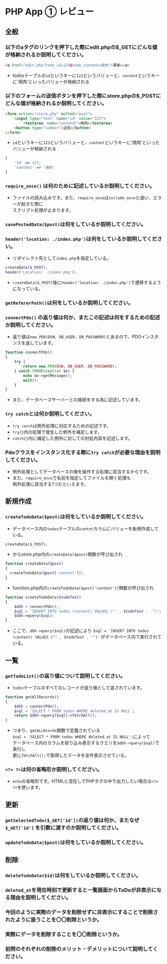 # PHP App ① レビュー

## 全般

### 以下のaタグのリンクを押下した際にedit.phpの$_GETにどんな値が格納されるか説明してください。

```html
<a href="edit.php?todo_id=123&todo_content=焼肉">更新</a>
```

* todosテーブルの`id`というキーに`123`というバリューと、`content`というキーに'焼肉'といったバリューが格納される

### 以下のフォームの送信ボタンを押下した際にstore.phpの$_POSTにどんな値が格納されるか説明してください。

```html
<form action="store.php" method="post">
    <input type="text" name="id" value="123">
		<textarea　name="content">焼肉</textarea>
    <button type="submit">送信</button>
</form>
```

* `id`というキーに`123`というバリューと、`content`というキーに'焼肉'といったバリューが格納される
```php
[
    'id' => 123,
    'content' => '焼肉'
]
```

### `require_once()` は何のために記述しているか説明してください。

* ファイルの読み込みです。また、`require_once`は`include_once`と違い、エラーが起きた際に<br>スクリプト処理が止まります。

### `savePostedData($post)`は何をしているか説明してください。

### `header('location: ./index.php')`は何をしているか説明してください。

* リダイレクト先として`index.php`を指定している。
```php
createData($_POST);
header('Location: ./index.php');
```
* `createData($_POST)`後に`header('location: ./index.php')`で遷移するようになっている。

### `getRefererPath()`は何をしているか説明してください。

### `connectPdo()` の返り値は何か、またこの記述は何をするための記述か説明してください。

* 返り値は`new PDO(DSN, DB_USER, DB_PASSWORD)`とあるので、PDOインスタンスを返しています。
```php
function connectPdo()
{
    try {
        return new PDO(DSN, DB_USER, DB_PASSWORD);
    } catch (PDOException $e) {
        echo $e->getMessage();
        exit();
    }
}
```
* また、データベースサーバーとの接続をする為に記述しています。

### `try catch`とは何か説明してください。

* `try catch`は例外処理に対応するための記述です。
* `try{}`内の処理で発生した例外を補足します。
* `catch{}`内に補足した例外に対しての対処内容を記述します。

### Pdoクラスをインスタンス化する際に`try catch`が必要な理由を説明してください。

* 例外処理としてデータベースの値を操作する処理に該当するからです。
* また、`require_once`で名前を指定してファイルを開く処理も<br>例外処理に該当する1つだといえます。

## 新規作成

### `createTodoData($post)`は何をしているか説明してください。

* データベース内の`todos`テーブルの`contnt`カラムにバリューを新規作成している。
```php
createData($_POST);
```
* からstore.php内の`createData($post)`関数が呼び出され
```php
function createData($post)
{
  createTodoData($post['content']);
}
```
* function.php内の`createTodoData($post['content'])`関数が呼び出され
```php
function createTodoData($todoText)
{
    $dbh = connectPdo();
    $sql = 'INSERT INTO todos (content) VALUES ("' . $todoText . '")';
    $dbh->query($sql);
}
```
* ここで、`dbh->query($sql)`の記述により
`$sql = 'INSERT INTO todos (content) VALUES ("' . $todoText . '")'`
がデータベース内で実行されている。

## 一覧

### `getTodoList()`の返り値について説明してください。

* `todos`テーブルのすべてのレコードが返り値として返されています。
```php
function getAllRecords()
{
    $dbh = connectPdo();
    $sql = 'SELECT * FROM todos WHERE deleted_at IS NULL';
    return $dbh->query($sql)->fetchAll();
}
```
* つまり、`getALLRcords`関数で定義されている<br>`$sql = 'SELECT * FROM todos WHERE deleted_at IS NULL';`によって<br>データベース内のカラムを絞り込み表示するクエリを`$dbh->query($sql)`で実行し<br>更に`fetchAll();`で取得したデータを全件表示させている。

### `<?= ?>`は何の省略形か説明してください。

* `echo`の省略形です。HTMLと混在してPHPタグの中で出力したい場合は`<?= ?>`を使います。

## 更新

### `getSelectedTodo($_GET['id'])`の返り値は何か、またなぜ`$_GET['id']` を引数に渡すのか説明してください。

### `updateTodoData($post)`は何をしているか説明してください。

## 削除

### `deleteTodoData($id)`は何をしているか説明してください。

### `deleted_at`を現在時刻で更新すると一覧画面からToDoが非表示になる理由を説明してください。

### 今回のように実際のデータを削除せずに非表示にすることで削除されたように扱うことを〇〇削除というか。

### 実際にデータを削除することを〇〇削除というか。

### 前問のそれぞれの削除のメリット・デメリットについて説明してください。
